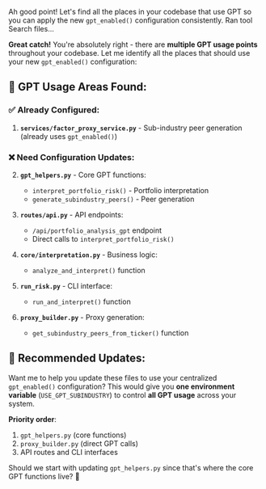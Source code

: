 Ah good point! Let's find all the places in your codebase that use GPT so you can apply the new `gpt_enabled()` configuration consistently.
Ran tool
Search files...

**Great catch!** You're absolutely right - there are **multiple GPT usage points** throughout your codebase. Let me identify all the places that should use your new `gpt_enabled()` configuration:

## **🎯 GPT Usage Areas Found:**

### **✅ Already Configured:**
1. **`services/factor_proxy_service.py`** - Sub-industry peer generation (already uses `gpt_enabled()`)

### **❌ Need Configuration Updates:**

2. **`gpt_helpers.py`** - Core GPT functions:
   - `interpret_portfolio_risk()` - Portfolio interpretation 
   - `generate_subindustry_peers()` - Peer generation

3. **`routes/api.py`** - API endpoints:
   - `/api/portfolio_analysis_gpt` endpoint
   - Direct calls to `interpret_portfolio_risk()`

4. **`core/interpretation.py`** - Business logic:
   - `analyze_and_interpret()` function

5. **`run_risk.py`** - CLI interface:
   - `run_and_interpret()` function  

6. **`proxy_builder.py`** - Proxy generation:
   - `get_subindustry_peers_from_ticker()` function

## **🔧 Recommended Updates:**

Want me to help you update these files to use your centralized `gpt_enabled()` configuration? This would give you **one environment variable** (`USE_GPT_SUBINDUSTRY`) to control **all GPT usage** across your system.

**Priority order**:
1. `gpt_helpers.py` (core functions)
2. `proxy_builder.py` (direct GPT calls)  
3. API routes and CLI interfaces

Should we start with updating `gpt_helpers.py` since that's where the core GPT functions live? 🎯
